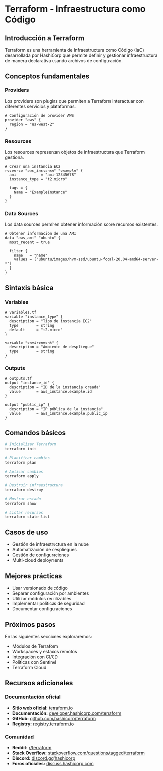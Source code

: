 # Terraform - Infraestructura como Código

## Introducción a Terraform

Terraform es una herramienta de Infraestructura como Código (IaC) desarrollada por HashiCorp que permite definir y gestionar infraestructura de manera declarativa usando archivos de configuración.

## Conceptos fundamentales

### Providers
Los providers son plugins que permiten a Terraform interactuar con diferentes servicios y plataformas.

```hcl
# Configuración de provider AWS
provider "aws" {
  region = "us-west-2"
}
```

### Resources
Los resources representan objetos de infraestructura que Terraform gestiona.

```hcl
# Crear una instancia EC2
resource "aws_instance" "example" {
  ami           = "ami-12345678"
  instance_type = "t2.micro"
  
  tags = {
    Name = "ExampleInstance"
  }
}
```

### Data Sources
Los data sources permiten obtener información sobre recursos existentes.

```hcl
# Obtener información de una AMI
data "aws_ami" "ubuntu" {
  most_recent = true
  
  filter {
    name   = "name"
    values = ["ubuntu/images/hvm-ssd/ubuntu-focal-20.04-amd64-server-*"]
  }
}
```

## Sintaxis básica

### Variables
```hcl
# variables.tf
variable "instance_type" {
  description = "Tipo de instancia EC2"
  type        = string
  default     = "t2.micro"
}

variable "environment" {
  description = "Ambiente de despliegue"
  type        = string
}
```

### Outputs
```hcl
# outputs.tf
output "instance_id" {
  description = "ID de la instancia creada"
  value       = aws_instance.example.id
}

output "public_ip" {
  description = "IP pública de la instancia"
  value       = aws_instance.example.public_ip
}
```

## Comandos básicos

```bash
# Inicializar Terraform
terraform init

# Planificar cambios
terraform plan

# Aplicar cambios
terraform apply

# Destruir infraestructura
terraform destroy

# Mostrar estado
terraform show

# Listar recursos
terraform state list
```

## Casos de uso

- Gestión de infraestructura en la nube
- Automatización de despliegues
- Gestión de configuraciones
- Multi-cloud deployments

## Mejores prácticas

- Usar versionado de código
- Separar configuración por ambientes
- Utilizar módulos reutilizables
- Implementar políticas de seguridad
- Documentar configuraciones

## Próximos pasos

En las siguientes secciones exploraremos:
- Módulos de Terraform
- Workspaces y estados remotos
- Integración con CI/CD
- Políticas con Sentinel
- Terraform Cloud

## Recursos adicionales

### Documentación oficial
- **Sitio web oficial:** [terraform.io](https://www.terraform.io/)
- **Documentación:** [developer.hashicorp.com/terraform](https://developer.hashicorp.com/terraform)
- **GitHub:** [github.com/hashicorp/terraform](https://github.com/hashicorp/terraform)
- **Registry:** [registry.terraform.io](https://registry.terraform.io/)

### Comunidad
- **Reddit:** [r/terraform](https://www.reddit.com/r/terraform/)
- **Stack Overflow:** [stackoverflow.com/questions/tagged/terraform](https://stackoverflow.com/questions/tagged/terraform)
- **Discord:** [discord.gg/hashicorp](https://discord.gg/hashicorp)
- **Foros oficiales:** [discuss.hashicorp.com](https://discuss.hashicorp.com/)
